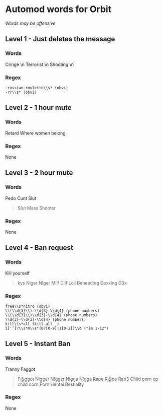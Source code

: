 # Automod words for Orbit
*Words may be offensive*

## Level 1 - Just deletes the message

### Words
Cringe \n
Terrorist \n
Shooting \n

### Regex
```
-russian-roulette\\s* (obvi)
-rr\\s* (obvi)
```

## Level 2 - 1 hour mute

### Words
Retard
Where women belong


### Regex
None

## Level 3 - 2 hour mute

### Words
Pedo
Cunt
Slut
> S!ut
Mass Shooter

### Regex
None

## Level 4 - Ban request

### Words
Kill yourself
> kys
Niger
> N!ger
Milf
Dilf
Loli
Beheading
Doxxing
> D0x

### Regex
```
free\\s*nitro (obvi)
\\(\\d{3}\\)-\\d{3}-\\d{4} (phone numbers)
\\(\\d{3}\\)\\d{3}-\\d{4} (phone numbers)
\\d{3}-\\d{3}-\\d{4} (phone numbers)
kill\\s*all (kill all _)
i['’]?\\s*m\\s*(0?[0-9]|1[0-2])\\b ("im 1-12")
```
## Level 5 - Instant Ban

### Words
Tranny
Faggot
> F@ggot
Nigger
> N!gger
Nigga
> N!gga
Rape
> R@pe
> Rap3
Child porn
> cp
> child corn
Porn
Hentai
Bestiality

### Regex
None
